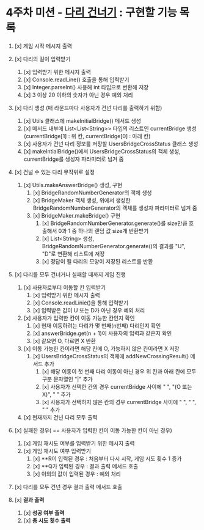 # 4주차 미션 - [다리 건너기](https://www.notion.so/ca474d281e414157881a7047f8ebe24a?v=11d6ac51a94948b392677cbf12ddd306) : 구현할 기능 목록

1. [x] 게임 시작 메시지 출력
2. [x] 다리의 길이 입력받기
   1. [x] 입력받기 위한 메시지 출력
   2. [x] Console.readLine() 호출을 통해 입력받기
   3. [x] Integer.parseInt() 사용해 int 타입으로 변환해 저장
   4. [x] 3 이상 20 이하의 숫자가 아닌 경우 예외 처리
3. [x] 다리 생성 (매 라운드마다 사용자가 건넌 다리를 출력하기 위함)
   1. [x] Utils 클래스에 makeInitialBridge() 메서드 생성
   2. [x] 메서드 내부에 List<List<String\>> 타입의 리스트인 currentBridge 생성(currentBridge[1] : 위 칸, currentBridge[0] : 아래 칸)
   3. [x] 사용자가 건넌 다리 정보를 저장할 UsersBridgeCrossStatus 클래스 생성
   4. [x] makeIntialBridge()에서 UsersBridgeCrossStatus의 객체 생성, currentBridge를 생성자 파라미터로 넘겨 줌
4. [x] 건널 수 있는 다리 무작위로 설정
   1. [x] Utils.makeAnswerBridge() 생성, 구현
      1. [x] BridgeRandomNumberGenerator의 객체 생성
      2. [x] BridgeMaker 객체 생성, 위에서 생성한 BridgeRandomNumberGenerator의 객체를 생성자 파라미터로 넘겨 줌
      3. [x] BridgeMaker.makeBridge() 구현
         1. [x] BridgeRandomNumberGenerator.generate()를 size만큼 호출해서 0과 1 중 하나의 랜덤 값 size개 반환받기
         2. [x] List<String\> 생성, BridgeRandomNumberGenerator.generate()의 결과를 "U", "D"로 변환해 리스트에 저장
         3. [x] 정답이 될 다리의 모양이 저장된 리스트를 반환


1. [x] 다리를 모두 건너거나 실패할 때까지 게임 진행
   1. [x] 사용자로부터 이동할 칸 입력받기
      1. [x] 입력받기 위한 메시지 출력
      2. [x] Console.readLinie()을 통해 입력받기
      3. [x] 입력받은 값이 U 또는 D가 아닌 경우 예외 처리
   2. [x] 사용자가 입력한 칸이 이동 가능한 칸인지 확인
      1. [x] 현재 이동하려는 다리가 몇 번째(n번째) 다리인지 확인
      2. [x] answerBridge.get(n + 1)이 사용자의 입력과 같은지 확인
      3. [x] 같으면 O, 다르면 X 반환
   3. [x] 이동 가능한 칸이라면 해당 칸에 O, 가능하지 않은 칸이라면 X 저장
      1. [x] UsersBridgeCrossStatus의 객체에 addNewCrossingResult() 메서드 추가
         1. [x] 해당 이동이 첫 번째 다리 이동이 아닌 경우 위 칸과 아래 칸에 모두 구분 문자열인 "|" 추가
         2. [x] 사용자가 선택한 칸의 경우 currentBridge 사이에 " ", "(O 또는 X)", " "  추가
         3. [x] 사용자가 선택하지 않은 칸의 경우 currentBridge 사이에 " ", " ", " " 추가
   4. [x] 현재까지 건넌 다리 모두 출력


2. [x] 실패한 경우( == 사용자가 입력한 칸이 이동 가능한 칸이 아닌 경우)
   1. [x] 게임 재시도 여부를 입력받기 위한 메시지 출력
   2. [x] 게임 재시도 여부 입력받기
      1. [x] **R이 입력된 경우 : 처음부터 다시 시작, 게임 시도 횟수 1 증가
      2. [x] **Q가 입력된 경우 : 결과 출력 메서드 호출
      3. [x] 이외의 값이 입력된 경우 : 예외 처리
3. [x] 다리를 모두 건넌 경우 결과 출력 메서드 호출


4. [x] **결과 출력**
   1. [x] **성공 여부 출력**
   2. [x] **총 시도 횟수 출력**
